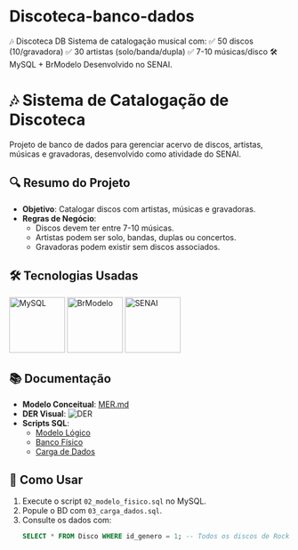 # Discoteca-banco-dados
🎶 Discoteca DB  Sistema de catalogação musical com:  ✅ 50 discos (10/gravadora)  ✅ 30 artistas (solo/banda/dupla)  ✅ 7-10 músicas/disco  🛠 MySQL + BrModelo  Desenvolvido no SENAI.


# 🎶 Sistema de Catalogação de Discoteca

Projeto de banco de dados para gerenciar acervo de discos, artistas, músicas e gravadoras, desenvolvido como atividade do SENAI.

## 🔍 Resumo do Projeto
- **Objetivo**: Catalogar discos com artistas, músicas e gravadoras.
- **Regras de Negócio**:
  - Discos devem ter entre 7-10 músicas.
  - Artistas podem ser solo, bandas, duplas ou concertos.
  - Gravadoras podem existir sem discos associados.

## 🛠 Tecnologias Usadas
<p align="left">
  <img src="https://e-tinet.com/wp-content/uploads/2018/10/MySQL-banco-de-dados-linux-1024x512.png" width="100" title="MySQL">
  <img src="https://franciscochaves.com.br/assets/img/blog/2020/01/logo-tux-brmodelo.png" width="100" title="BrModelo">
  <img src="https://portal.fiero.org.br/storage/noticia/vg3k6ntgebURHbSsvwlaPt9qy8UvSvqfIeOnod2C.png" width="100" title="SENAI">
</p>

## 📚 Documentação
- **Modelo Conceitual**: [MER.md](docs/MER.md)
- **DER Visual**: ![DER](docs/DER.png)
- **Scripts SQL**: 
  - [Modelo Lógico](scripts/01_modelo_logico.sql)
  - [Banco Físico](scripts/02_modelo_fisico.sql)
  - [Carga de Dados](scripts/03_carga_dados.sql)

## 📌 Como Usar
1. Execute o script `02_modelo_fisico.sql` no MySQL.
2. Popule o BD com `03_carga_dados.sql`.
3. Consulte os dados com:
   ```sql
   SELECT * FROM Disco WHERE id_genero = 1; -- Todos os discos de Rock
